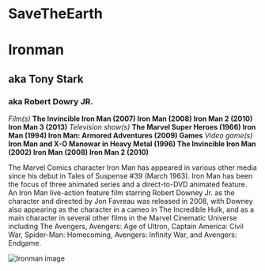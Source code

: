 # SaveTheEarth
# Ironman
## aka Tony Stark
### aka Robert Dowry JR.


*Film(s)*	**The Invincible Iron Man (2007) Iron Man (2008) Iron Man 2 (2010) Iron Man 3 (2013)**
*Television show(s)*	**The Marvel Super Heroes (1966) Iron Man (1994) Iron Man: Armored Adventures (2009)
Games**
*Video game(s)*	**Iron Man and X-O Manowar in Heavy Metal (1996) The Invincible Iron Man (2002) Iron Man (2008)  Iron Man 2 (2010)**

The Marvel Comics character Iron Man has appeared in various other media since his debut in Tales of Suspense #39 (March 1963). Iron Man has been the focus of three animated series and a direct-to-DVD animated feature. An Iron Man live-action feature film starring Robert Downey Jr. as the character and directed by Jon Favreau was released in 2008, with Downey also appearing as the character in a cameo in The Incredible Hulk, and as a main character in several other films in the Marvel Cinematic Universe including The Avengers, Avengers: Age of Ultron, Captain America: Civil War, Spider-Man: Homecoming, Avengers: Infinity War, and Avengers: Endgame.

![Ironman image](https://www.google.co.in/url?sa=i&rct=j&q=&esrc=s&source=images&cd=&cad=rja&uact=8&ved=2ahUKEwje6eSZgZ7iAhUFNo8KHc8pBr8QjRx6BAgBEAU&url=https%3A%2F%2Fmashable.com%2F2018%2F04%2F17%2Fironman-tony-stark-death-avengers-infinity-war%2F&psig=AOvVaw3zuuv6MJnI0XmPEudUNeiA&ust=1558025505225597)
